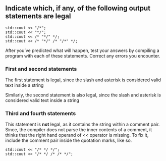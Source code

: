 ## Indicate which, if any, of the following output statements are legal

```
std::cout << "/*";
std::cout << "*/";
std::cout << /* "*/" */;
std::cout << /* "*/" /* "/*" */;
```

After you’ve predicted what will happen, test your answers by compiling a program
with each of these statements. Correct any errors you encounter.

### First and second statements

The first statement is legal, since the slash and asterisk is considered valid text inside a string

Similarly, the second statement is also legal, since the slash and asterisk is considered valid text inside a string

### Third and fourth statements

This statement is **not** legal, as it contains the string within a comment pair. Since, the compiler does not parse the inner contents of a comment, it thinks that the right hand operand of << operator is missing. To fix it, include the comment pair inside the quotation marks, like so.

```
std::cout << "/* */ */";
std::cout << "/* */ /* /* */";
```